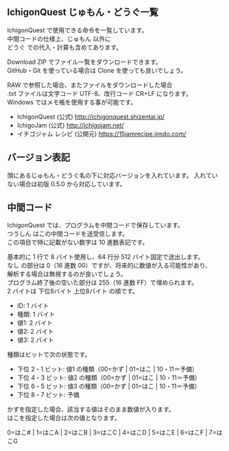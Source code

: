 ## IchigonQuest じゅもん・どうぐ一覧

IchigonQuest で使用できる命令を一覧しています。<br />
中間コードの仕様上、じゅもん 以外に<br />
どうぐ での代入・計算も含めてあります。

Download ZIP でファイル一覧をダウンロードできます。<br />
GitHub・Git を使っている場合は Clone を使っても良いでしょう。

RAW で参照した場合、またファイルをダウンロードした場合<br />
.txt ファイルは文字コード UTF-8、改行コード CR+LF になります。<br />
Windows ではメモ帳を使用する事が可能です。

* IchigonQuest (公式) http://ichigonquest.shizentai.jp/
* IchigoJam (公式) http://ichigojam.net/
* イチゴジャム レシピ (公開元) https://15jamrecipe.jimdo.com/

## バージョン表記

頭にあるじゅもん・どうぐ名の下に対応バージョンを入れています。
入れていない場合は初版 0.5.0 から対応しています。

## 中間コード

IchigonQuest では、プログラムを中間コードで保存しています。<br />
つうしん はこの中間コードを送受信します。<br />
この項目で特に記載がない数字は 10 進数表記です。

基本的に 1 行で 8 バイト使用し、64 行分 512 バイト固定で送出します。<br />
なし の部分は 0（16 進数 00）ですが、将来的に数値が入る可能性があり、<br />
解析する場合は無視するのが良いでしょう。<br />
プログラム終了後の空いた部分は 255（16 進数 FF）で埋められます。<br />
2 バイトは 下位8バイト 上位8バイト の順です。

* ID:   1 バイト
* 種類: 1 バイト
* 値1:  2 バイト
* 値2:  2 バイト
* 値3:  2 バイト

種類はビットで次の状態です。

* 下位 2・1 ビット: 値1 の種類（00=かず | 01=はこ | 10・11＝予備）
* 下位 4・3 ビット: 値2 の種類（00=かず | 01=はこ | 10・11＝予備）
* 下位 6・5 ビット: 値3 の種類（00=かず | 01=はこ | 10・11＝予備）
* 下位 8・7 ビット: 予備

かずを指定した場合、該当する値はそのまま数値が入ります。<br />
はこを指定した場合は次の値となります。

0=はこ# | 1=はこA | 2=はこB | 3=はこC | 4=はこD | 5=はこE | 6=はこF | 7=はこG
